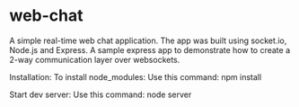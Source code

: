 # web-chat
A simple real-time web chat application.
The app was built using socket.io, Node.js and Express.
A sample express app to demonstrate how to create a 2-way communication layer over websockets.

Installation:
To install node_modules:
Use this command: npm install

Start dev server:
Use this command: node server
